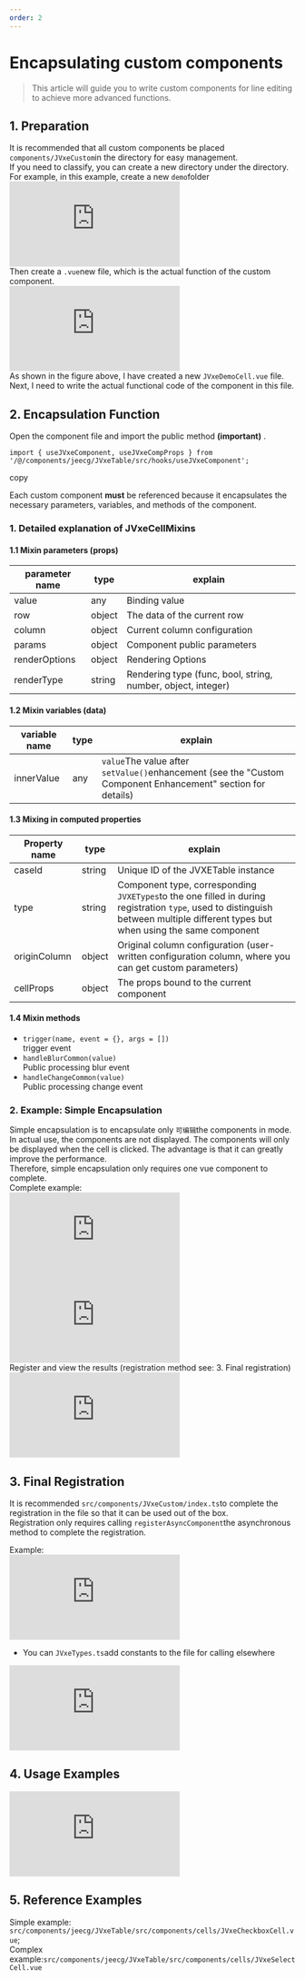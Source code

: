 ```yaml
---
order: 2
---
```


# Encapsulating custom components

> This article will guide you to write custom components for line editing to achieve more advanced functions.

## 1\. Preparation

It is recommended that all custom components be placed `components/JVxeCustom`in the directory for easy management.  
If you need to classify, you can create a new directory under the directory. For example, in this example, create a new `demo`folder  
![](https://lfs.k.topthink.com/lfs/d036d74f2d24829f8c4fec387af9260458f69fdf98b6ade79fb1e37256d2cf2e.dat)  
Then create a `.vue`new file, which is the actual function of the custom component.  
![](https://lfs.k.topthink.com/lfs/b8725dcd87f971f8f08ecfc7d40a03ae2c3cf52de574fd3ddb9e299ea5e0ee56.dat)  
As shown in the figure above, I have created a new `JVxeDemoCell.vue` file. Next, I need to write the actual functional code of the component in this file.

## 2\. Encapsulation Function

Open the component file and import the public method **(important)** .

```
import { useJVxeComponent, useJVxeCompProps } from '/@/components/jeecg/JVxeTable/src/hooks/useJVxeComponent';
```

copy

Each custom component **must** be referenced because it encapsulates the necessary parameters, variables, and methods of the component.

### 1\. Detailed explanation of JVxeCellMixins

#### 1.1 Mixin parameters (props)

| parameter name | type   | explain                                                      |
| -------------- | ------ | ------------------------------------------------------------ |
| value          | any    | Binding value                                                |
| row            | object | The data of the current row                                  |
| column         | object | Current column configuration                                 |
| params         | object | Component public parameters                                  |
| renderOptions  | object | Rendering Options                                            |
| renderType     | string | Rendering type (func, bool, string, number, object, integer) |

#### 1.2 Mixin variables (data)

| variable name | type | explain                                                                                                     |
| ------------- | ---- | ----------------------------------------------------------------------------------------------------------- |
| innerValue    | any  | `value`The value after `setValue()`enhancement (see the "Custom Component Enhancement" section for details) |

#### 1.3 Mixing in computed properties

| Property name | type   | explain                                                                                                                                                                          |
| ------------- | ------ | -------------------------------------------------------------------------------------------------------------------------------------------------------------------------------- |
| caseId        | string | Unique ID of the JVXETable instance                                                                                                                                              |
| type          | string | Component type, corresponding `JVXETypes`to the one filled in during registration `type`, used to distinguish between multiple different types but when using the same component |
| originColumn  | object | Original column configuration (user-written configuration column, where you can get custom parameters)                                                                           |
| cellProps     | object | The props bound to the current component                                                                                                                                         |

#### 1.4 Mixin methods

- `trigger(name, event = {}, args = [])`  
  trigger event
- `handleBlurCommon(value)`  
  Public processing blur event
- `handleChangeCommon(value)`  
  Public processing change event

### 2\. Example: Simple Encapsulation

Simple encapsulation is to encapsulate only `可编辑`the components in mode. In actual use, the components are not displayed. The components will only be displayed when the cell is clicked. The advantage is that it can greatly improve the performance.  
Therefore, simple encapsulation only requires one vue component to complete.  
Complete example:  
![](https://lfs.k.topthink.com/lfs/81d32eaf0f80bee445d5b6668adca4d41a38240fb96173962b3bcf2aae489b9b.dat)  
![](https://lfs.k.topthink.com/lfs/ac2a97bb516aebff600195275c2943f5d65ad561d4e6fdd2d6e17f9d6b159b3b.dat)  
Register and view the results (registration method see: 3. Final registration)  
![](https://lfs.k.topthink.com/lfs/922ee79518713b00e30d96d99e943542526151e4bccdfa0677f870f8edd7377c.dat)

## 3\. Final Registration

It is recommended `src/components/JVxeCustom/index.ts`to complete the registration in the file so that it can be used out of the box.  
Registration only requires calling `registerAsyncComponent`the asynchronous method to complete the registration.

Example:  
![](https://lfs.k.topthink.com/lfs/ce517fa016afbdee86f61708eac36233d70491313dbfc97d43634f71d72f4946.dat)

- You can `JVxeTypes.ts`add constants to the file for calling elsewhere

![](https://lfs.k.topthink.com/lfs/21e1cb9a241be18db1cc5c77ae6184f57bc80f07a8069045e4641a9ce2c268a9.dat)

## 4\. Usage Examples

![](https://lfs.k.topthink.com/lfs/1cf87628b3e1b1e51d88d4847e295dc892e2cd11aec13defd2bb517e5d39db03.dat)

## 5\. Reference Examples

Simple example: `src/components/jeecg/JVxeTable/src/components/cells/JVxeCheckboxCell.vue`;  
Complex example:`src/components/jeecg/JVxeTable/src/components/cells/JVxeSelectCell.vue`
